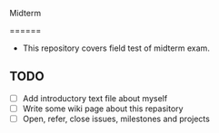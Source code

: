 Midterm

 ======

 * This repository covers field test of midterm exam.

 ## TODO

 * [ ] Add introductory text file about myself
 * [ ] Write some wiki page about this repasitory
 * [ ] Open, refer, close issues, milestones and projects
